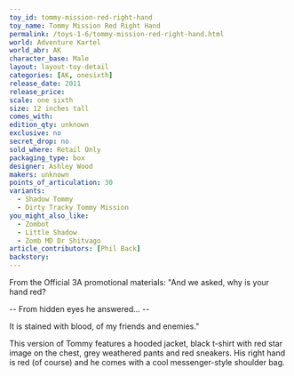 ```yaml
---
toy_id: tommy-mission-red-right-hand
toy_name: Tommy Mission Red Right Hand
permalink: /toys-1-6/tommy-mission-red-right-hand.html
world: Adventure Kartel
world_abr: AK
character_base: Male
layout: layout-toy-detail
categories: [AK, onesixth]
release_date: 2011
release_price: 
scale: one sixth
size: 12 inches tall
comes_with: 
edition_qty: unknown
exclusive: no
secret_drop: no
sold_where: Retail Only
packaging_type: box
designer: Ashley Wood
makers: unknown
points_of_articulation: 30
variants: 
  - Shadow Tommy
  - Dirty Tracky Tommy Mission
you_might_also_like:
  - Zombot
  - Little Shadow
  - Zomb MD Dr Shitvago
article_contributors: [Phil Back]
backstory:
---
```

From the Official 3A promotional materials: 
"And we asked, why is your hand red?

-- From hidden eyes he answered... --

It is stained with blood, of my friends and enemies."

This version of Tommy features a hooded jacket, black t-shirt with red star image on the chest, grey weathered pants and red sneakers. His right hand is red (of course) and he comes with a cool messenger-style shoulder bag.